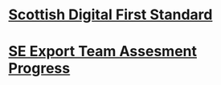 
# [Scottish Digital First Standard](https://resources.mygov.scot/standards/digital-first/) <br />


# [SE Export Team Assesment Progress](https://github.com/numbat70/SE/edit/master/readme.md) <br />


